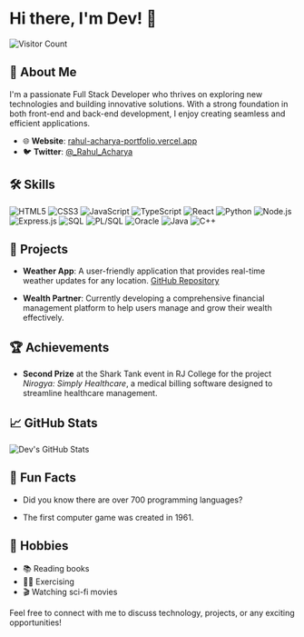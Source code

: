# Hi there, I'm Dev! 👋

![Visitor Count](https://komarev.com/ghpvc/?username=Dev7896&color=blue)

## 🚀 About Me

I'm a passionate Full Stack Developer who thrives on exploring new technologies and building innovative solutions. With a strong foundation in both front-end and back-end development, I enjoy creating seamless and efficient applications.

- 🌐 **Website**: [rahul-acharya-portfolio.vercel.app](https://rahul-acharya-portfolio.vercel.app/)
- 🐦 **Twitter**: [@_Rahul_Acharya](https://twitter.com/_Rahul_Acharya)

## 🛠️ Skills

![HTML5](https://img.shields.io/badge/-HTML5-E34F26?style=flat-square&logo=html5&logoColor=white)
![CSS3](https://img.shields.io/badge/-CSS3-1572B6?style=flat-square&logo=css3)
![JavaScript](https://img.shields.io/badge/-JavaScript-F7DF1E?style=flat-square&logo=javascript&logoColor=black)
![TypeScript](https://img.shields.io/badge/-TypeScript-007ACC?style=flat-square&logo=typescript)
![React](https://img.shields.io/badge/-React-61DAFB?style=flat-square&logo=react&logoColor=black)
![Python](https://img.shields.io/badge/-Python-3776AB?style=flat-square&logo=python&logoColor=white)
![Node.js](https://img.shields.io/badge/-Node.js-339933?style=flat-square&logo=node.js&logoColor=white)
![Express.js](https://img.shields.io/badge/-Express.js-000000?style=flat-square&logo=express&logoColor=white)
![SQL](https://img.shields.io/badge/-SQL-4479A1?style=flat-square&logo=postgresql&logoColor=white)
![PL/SQL](https://img.shields.io/badge/-PL/SQL-336791?style=flat-square&logo=oracle&logoColor=white)
![Oracle](https://img.shields.io/badge/-Oracle-F80000?style=flat-square&logo=oracle&logoColor=white)
![Java](https://img.shields.io/badge/-Java-007396?style=flat-square&logo=java&logoColor=white)
![C++](https://img.shields.io/badge/-C++-00599C?style=flat-square&logo=c%2B%2B&logoColor=white)

## 🌟 Projects

- **Weather App**: A user-friendly application that provides real-time weather updates for any location. [GitHub Repository](https://github.com/Dev7896/weatherapp)

- **Wealth Partner**: Currently developing a comprehensive financial management platform to help users manage and grow their wealth effectively.

## 🏆 Achievements

- **Second Prize** at the Shark Tank event in RJ College for the project *Nirogya: Simply Healthcare*, a medical billing software designed to streamline healthcare management.

## 📈 GitHub Stats

![Dev's GitHub Stats](https://github-readme-stats.vercel.app/api?username=Dev7896&show_icons=true&theme=radical)

## 🎉 Fun Facts

- Did you know there are over 700 programming languages? 

- The first computer game was created in 1961.

## 🎯 Hobbies

- 📚 Reading books
- 🏋️‍♂️ Exercising
- 🎬 Watching sci-fi movies

Feel free to connect with me to discuss technology, projects, or any exciting opportunities!

